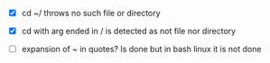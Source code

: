 - [x] cd ~/ throws no such file or directory

- [x] cd with arg ended in / is detected as not file nor directory

- [ ] expansion of ~ in quotes? Is done but in bash linux it is not done

